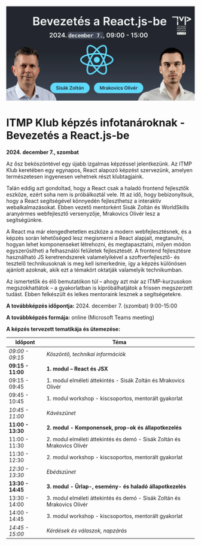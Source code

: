 <img src="assets/images/itmp-klub-bevezetes-a-reactjs-be.webp">

# ITMP Klub képzés infotanároknak - Bevezetés a React.js-be

**2024. december 7., szombat**

Az ősz beköszöntével egy újabb izgalmas képzéssel jelentkezünk. Az ITMP Klub keretében egy egynapos, React alapozó képzést szervezünk, amelyen természetesen ingyenesen vehetnek részt klubtagjaink.

Talán eddig azt gondoltad, hogy a React csak a haladó frontend fejlesztők eszköze, ezért soha nem is próbálkoztál vele. Itt az idő, hogy bebizonyítsuk, hogy a React segítségével könnyedén fejleszthetsz a interaktív webalkalmazásokat. Ebben vezető mentorként Sisák Zoltán és WorldSkills aranyérmes webfejlesztő versenyzője, Mrakovics Olivér lesz a segítségünkre.

A React ma már elengedhetetlen eszköze a modern webfejlesztésnek, és a képzés során lehetőséged lesz megismerni a React alapjait, megtanulni, hogyan lehet komponenseket létrehozni, és megtapasztalni, milyen módon egyszerűsítheti a felhasználói felületek fejlesztését. A frontend fejlesztésre használható JS keretrendszerek valamelyikével a szoftverfejlesztő- és tesztelő technikusoknak is meg kell ismerkednie, így a képzés különösen ajánlott azoknak, akik ezt a témakört oktatják valamelyik technikumban.

Az ismertetők és élő bemutatókon túl – ahogy azt már az ITMP-kurzusokon megszokhattátok – a gyakorlatban is kipróbálhatjátok a frissen megszerzett tudást. Ebben felkészült és lelkes mentoraink lesznek a segítségetekre.

**A továbbképzés időpontja:** 2024. december 7. (szombat) 9:00-15:00

**A továbbképzés formája:** online (Microsoft Teams meeting)

**A képzés tervezett tematikája és ütemezése:**

| Időpont           | Téma                                                                    |
| ----------------- | ----------------------------------------------------------------------- |
| _09:00 - 09:15_   | _Köszöntő, technikai információk_                                       |
| **09:15 - 11:00** | **1. modul – React és JSX**                                             |
| 09:15 - 09:45     | 1. modul elméleti áttekintés - Sisák Zoltán és Mrakovics Olivér         |
| 09:45 - 10:45     | 1. modul workshop - kiscsoportos, mentorált gyakorlat                   |
| _10:45 - 11:00_   | _Kávészünet_                                                            |
| **11:00 - 13:30** | **2. modul - Komponensek, prop-ok és állapotkezelés**                   |
| 11:00 - 11:30     | 2. modul elméleti áttekintés és demó - Sisák Zoltán és Mrakovics Olivér |
| 11:30 - 12:30     | 2. modul workshop - kiscsoportos, mentorált gyakorlat                   |
| _12:30 - 13:30_   | _Ebédszünet_                                                            |
| **13:30 - 14:45** | **3. modul - Űrlap-, esemény- és haladó állapotkezelés**                |
| 13:30 - 14:00     | 3. modul elméleti áttekintés és demó - Sisák Zoltán és Mrakovics Olivér |
| 14:00 - 14:45     | 3. modul workshop - kiscsoportos, mentorált gyakorlat                   |
| _14:45 - 15:00_   | _Kérdések és válaszok, napzárás_                                        |
